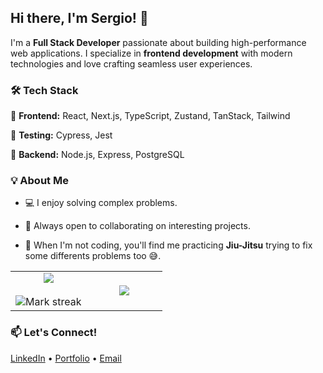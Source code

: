 ## Hi there, I'm Sergio! 👋  

I'm a **Full Stack Developer** passionate about building high-performance web applications. I specialize in **frontend development** with modern technologies and love crafting seamless user experiences.  

### 🛠 Tech Stack  
🚀 **Frontend:** React, Next.js, TypeScript, Zustand, TanStack, Tailwind

🧪 **Testing:** Cypress, Jest  

🔧 **Backend:** Node.js, Express, PostgreSQL  

### 💡 About Me  
- 💻 I enjoy solving complex problems.  
- 🤝 Always open to collaborating on interesting projects.  
- 🥋 When I'm not coding, you'll find me practicing **Jiu-Jitsu** trying to fix some differents problems too 😅.  

  <!--- stats (start) -->
<table align="center">
<tr border="none">
<td width="50%" align="center">
  
  <img  align="center"  src="https://github-readme-stats.vercel.app/api?username=arenas025&theme=dark&show_icons=true&count_private=true" />
  <br></br>
  <img  title="🔥 Get streak stats for your profile at git.io/streak-stats" alt="Mark streak" src="https://github-readme-streak-stats.herokuapp.com/?user=arenas025&theme=dark&hide_border=false" /> 
</td>

<td width="50%" align="center">

  <img  align="center"  src="https://github-readme-stats.anuraghazra1.vercel.app/api/top-langs/?username=arenas025&theme=dark&hide_border=false&no-bg=true&no-frame=true&langs_count=10"/>
  
  </td>
</tr>
</table>
</p> 

  <!--- finished -->


### 📫 Let's Connect!  
[LinkedIn](https://www.linkedin.com/in/sergio-arenas/) • [Portfolio](https://myportfolio123.netlify.app/) • [Email](sergioarenas025@gmail.com)  
